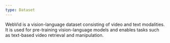 ```yaml
---
type: Dataset
---
```


WebVid is a vision-language dataset consisting of video and text modalities. It is used for pre-training vision-language models and enables tasks such as text-based video retrieval and manipulation.